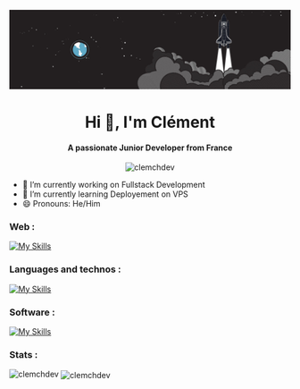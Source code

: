
![Image Profil](./img.jpg)
<h1 align="center">Hi 👋, I'm Clément</h1>
<h4 align="center">A passionate Junior Developer from France</h4>
<p align="center"> <img src="https://komarev.com/ghpvc/?username=clemchdev&label=Profile%20views&color=0e75b6&style=flat" alt="clemchdev" /> </p>

- 🔭 I’m currently working on Fullstack Development
- 🌱 I’m currently learning Deployement on VPS
- 😄 Pronouns: He/Him

<h3 align="left">Web :</h3>

[![My Skills](https://skillicons.dev/icons?i=html,css,js,ts,nodejs,sass,tailwind,react,express,mongodb,nextjs)](https://skillicons.dev) 

<h3 align="left">Languages and technos :</h3>

[![My Skills](https://skillicons.dev/icons?i=c,java,php,latex)](https://skillicons.dev) 

<h3>Software :</h3>

[![My Skills](https://skillicons.dev/icons?i=vscode,figma,git)](https://skillicons.dev) 

<h3 align="left">Stats :</h3>

<p>
  <p><img align="left" src="https://github-readme-stats.vercel.app/api/top-langs?username=clemchdev&show_icons=true&locale=en&layout=compact" alt="clemchdev" /></p>

  <p>&nbsp;<img align="center" src="https://github-readme-stats.vercel.app/api?username=clemchdev&show_icons=true&locale=en" alt="clemchdev" /></p>
</p>

